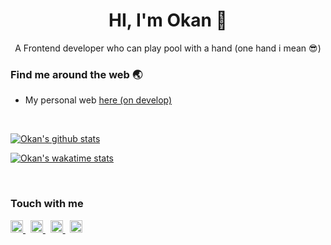<h1 align="center">HI, I'm Okan 👋</h1>
<p align="center">A Frontend developer who can play pool with a hand (one hand i mean 😎)</p>

<h3>Find me around the web 🌏</h3>
<ul>
  <li>My personal web <a href="https://ngeblog-yukz.netlify.app" target="_blank">here (on develop)</a></li>
</ul>
<br />
<p>
  <a href="https://github-readme-stats.vercel.app/api?username=okanjauhary&show_icons=true&locale=en" target="_blank">
    <img src="https://github-readme-stats.vercel.app/api?username=okanjauhary&show_icons=true&locale=en" alt="Okan's github stats" />
  </a>
</p>
<p>
  <a href="https://wakatime.com/@sulhanjauhari" target="_blank">
    <img src="https://github-readme-stats.vercel.app/api/wakatime?username=okanjauhary&layout=compact" alt="Okan's wakatime stats" />
  </a>
</p>
<br />
<h3>Touch with me</h3>
<a href="https://www.linkedin.com/in/sulhanjauhari" target="_blank" align="center">
  <img src="https://unpkg.com/simple-icons@3.12.1/icons/linkedin.svg" width="20" height="20">
</a>
&nbsp;
<a href="https://instagram.com/okanjauhary" target="_blank" align="center">
  <img src="https://unpkg.com/simple-icons@3.12.1/icons/instagram.svg" width="20" height="20">
</a>
&nbsp;
<a href="https://www.facebook.com/okanjauhary" target="_blank" align="center">
  <img src="https://unpkg.com/simple-icons@3.12.1/icons/facebook.svg" width="20" height="20">
</a>
&nbsp;
<a href="https://twitter.com/okanjauhary" target="_blank" align="center">
  <img src="https://unpkg.com/simple-icons@3.12.1/icons/twitter.svg" width="20" height="20">
</a>

